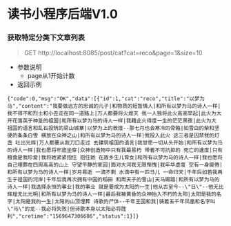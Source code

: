 # 读书小程序后端V1.0

### 获取特定分类下文章列表
> GET http://localhost:8085/post/cat?cat=reco&page=1&size=10
* 参数说明
    * page从1开始计数
* 返回示例
```$xslt
{"code":0,"msg":"OK","data":[{"id":1,"cat":"reco","title":"以梦为马","content":"我要做远方的忠诚的儿子|和物质的短暂情人|和所有以梦为马的诗人一样|我不得不和烈士和小丑走在同一道路上|万人都要将火熄灭 我一人独将此火高高举起|此火为大 开花落英于神圣的祖国|和所有以梦为马的诗人一样|我藉此火得度一生的茫茫黑夜|此火为大 祖国的语言和乱石投筑的梁山城寨|以梦为上的敦煌--那七月也会寒冷的骨骼|如雪白的柴和坚硬的条条白雪 横放在众神之山|和所有以梦为马的诗人一样|我投入此火 这三者是囚禁我的灯盏 吐出光辉|万人都要从我刀口走过 去建筑祖国的语言|我甘愿一切从头开始|和所有以梦为马的诗人一样|我也愿将牢底坐穿|众神创造物中只有我最易朽 带着不可抗拒的 死亡的速度|只有粮食是我珍爱|我将她紧紧抱住 抱住她 在故乡生儿育女|和所有以梦为马的诗人一样|我也愿将自己埋葬在四周高高的山上 守望平静的家园|面对大河我无限惭愧|我年华虚度 空有一身疲倦|和所有以梦为马的诗人一样|岁月易逝 一滴不剩 水滴中有一匹马儿 一命归天|千年后如若我再生于祖国的河岸|千年后我再次拥有中国的稻田 和周天子的雪山|天马踢踏|和所有以梦为马的诗人一样|我选择永恒的事业|我的事业 就是要成为太阳的一生|他从古至今--\"日\"--他无比辉煌无比光明|和所有以梦为马的诗人一样|最后我被黄昏的众神抬入不朽的太阳|太阳是我的名字|太阳是我的一生|太阳的山顶埋葬 诗歌的尸体--千年王国和我|骑着五千年凤凰和名字叫\"马\"的龙--我必将失败|但诗歌本身以太阳必将胜利","cretime":"1569647306686","status":1}]}
```